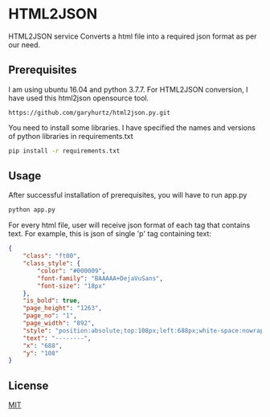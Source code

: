 # HTML2JSON

HTML2JSON service Converts a html file into a required json format as per our need.

## Prerequisites

I am using ubuntu 16.04 and python 3.7.7.
For HTML2JSON conversion, I have used this html2json opensource tool.

```url
https://github.com/garyhurtz/html2json.py.git
```
You need to install some libraries. I have specified the names and versions of python libraries in requirements.txt
```bash
pip install -r requirements.txt
```
## Usage
After successful installation of prerequisites, you will have to run app.py

```bash
python app.py
```
For every html file, user will receive json format of each tag that contains text. For example, this is json of single 'p' tag containing text:
```json
{
    "class": "ft00",
    "class_style": {
        "color": "#000009",
        "font-family": "BAAAAA+DejaVuSans",
        "font-size": "18px"
    },
    "is_bold": true,
    "page_height": "1263",
    "page_no": "1",
    "page_width": "892",
    "style": "position:absolute;top:108px;left:688px;white-space:nowrap",
    "text": "--------",
    "x": "688",
    "y": "108"
}
```


## License
[MIT](https://choosealicense.com/licenses/mit/)
